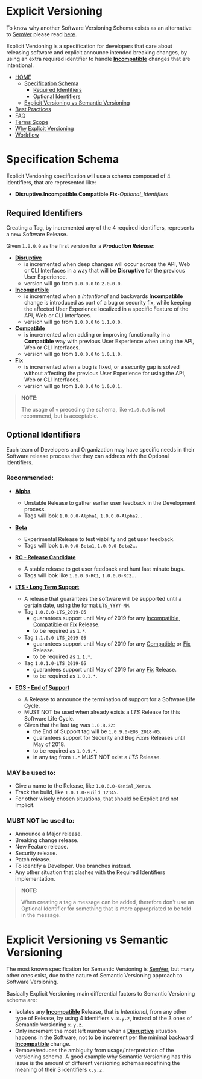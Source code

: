 # Explicit Versioning

To know why another Software Versioning Schema exists as an alternative to [SemVer]((http://semver.org/)) please read [here](WHY.md).

Explicit Versioning is a specification for developers that care about releasing software and explicit announce intended
breaking changes, by using an extra required identifier to handle **[Incompatible](TERMS_SCOPE.md#incompatible)** changes that are intentional.


* [HOME](#)
    + [Specification Schema](#specification-schema)
        - [Required Identifiers](#required-identifiers)
        - [Optional Identifiers](#optional-identifiers)
    + [Explicit Versioning vs Semantic Versioning](explicit-versioning-vs-semantic-versioning)
* [Best Practices](BEST_PRACTICES.md)
* [FAQ](FAQ.md)
* [Terms Scope](TERMS_SCOPE.md)
* [Why Explicit Versioning](WHY.md)
* [Workflow](WORKFLOW.md)


# Specification Schema

Explicit Versioning specification will use a schema composed of 4 identifiers, that are represented like:

* **Disruptive**.**Incompatible**.**Compatible**.**Fix**-*Optional_Identifiers*

## Required Identifiers

Creating a Tag, by incremented any of the 4 required identifiers, represents a new Software Release.

Given `1.0.0.0` as the first version for a **_Production Release_**:

* **[Disruptive](TERMS_SCOPE.md#disruptive)**
    + is incremented when deep changes will occur across the API, Web or CLI Interfaces in a way that will be **Disruptive**
        for the previous User Experience.
    + version will go from `1.0.0.0` to `2.0.0.0`.
* **[Incompatible](TERMS_SCOPE.md#incompatible)**
    + is incremented when a _Intentional_ and backwards **Incompatible** change is introduced as part of a bug or security
        fix, while keeping the affected User Experience localized in a specific Feature of the API, Web or CLI Interfaces.
    + version will go from `1.0.0.0` to `1.1.0.0`.
* **[Compatible](TERMS_SCOPE.md#compatible)**
    + is incremented when adding or improving functionality in a **Compatible** way with previous User Experience when using
        the API, Web or CLI Interfaces.
    + version will go from `1.0.0.0` to `1.0.1.0`.
*  **[Fix](TERMS_SCOPE.md#fix)**
    + is incremented when a bug is fixed, or a security gap is solved without affecting the previous User Experience for
        using the API, Web or CLI Interfaces.
    + version will go from `1.0.0.0` to `1.0.0.1`.

>**NOTE**:
>
> The usage of `v` preceding the schema, like `v1.0.0.0` is not recommend, but is acceptable.


## Optional Identifiers

Each team of Developers and Organization may have specific needs in their Software release process that they can address
with the Optional Identifiers.

### Recommended:

* **[Alpha](TERMS_SCOPE.md#alpha)**
    + Unstable Release to gather earlier user feedback in the Development process.
    + Tags will look `1.0.0.0-Alpha1`, `1.0.0.0-Alpha2`...

* **[Beta](TERMS_SCOPE.md#beta)**
    + Experimental Release to test viability and get user feedback.
    + Tags will look `1.0.0.0-Beta1`, `1.0.0.0-Beta2`...

* **[RC - Release Candidate](TERMS_SCOPE.md#rc-or-release-candidate)**
    + A stable release to get user feedback and hunt last minute bugs.
    + Tags will look like `1.0.0.0-RC1`, `1.0.0.0-RC2`...

* **[LTS - Long Term Support](TERMS_SCOPE.md#lts-or-long-term-support)**
    + A release that guarantees the software will be supported until a certain date, using the format `LTS_YYYY-MM`.
    + Tag `1.0.0.0-LTS_2019-05`
        - guarantees support until May of 2019 for any [Incompatible](TERMS_SCOPE.md#incompatible), [Compatible](TERMS_SCOPE.md#compatible)
            or [Fix](TERMS_SCOPE.md#fix) Release.
        - to be required as `1.*`.
    + Tag `1.1.0.0-LTS_2019-05`
        - guarantees support until May of 2019 for any [Compatible](TERMS_SCOPE.md#compatible) or [Fix](TERMS_SCOPE.md#fix) Release.
        - to be required as `1.1.*`.
    + Tag `1.0.1.0-LTS_2019-05`
        - guarantees support until May of 2019 for any [Fix](TERMS_SCOPE.md#fix) Release.
        - to be required as `1.0.1.*`.

* **[EOS - End of Support](TERMS_SCOPER.md#eos-or-end-of-support)**
    + A Release to announce the termination of support for a Software Life Cycle.
    + MUST NOT be used when already exists a _LTS_ Release for this Software Life Cycle.
    + Given that the last tag was `1.0.8.22`:
        - the End of Support tag will be `1.0.9.0-EOS_2018-05`.
        - guarantees support for Security and Bug _Fixes_ Releases until May of 2018.
        - to be required as `1.0.9.*`.
        - in any tag from `1.*` MUST NOT exist a _LTS_ Release.

### MAY be used to:

* Give a name to the Release, like `1.0.0.0-Xenial_Xerus`.
* Track the build, like `1.0.1.0-Build_12345`.
* For other wisely chosen situations, that should be Explicit and not Implicit.

### MUST NOT be used to:

* Announce a Major release.
* Breaking change release.
* New Feature release.
* Security release.
* Patch release.
* To identify a Developer. Use branches instead.
* Any other situation that clashes with the Required Identifiers implementation.

>**NOTE:**
>
> When creating a tag a message can be added, therefore don't use an Optional Identifier for something that is more
>   appropriated to be told in the message.


# Explicit Versioning vs Semantic Versioning

The most known specification for Semantic Versioning is [SemVer](http://semver.org/), but many other ones exist, due to the nature of Semantic Versioning approach to Software Versioning.

Basically Explicit Versioning main differential factors to Semantic Versioning schema are:

* Isolates any **[Incompatible](TERMS_SCOPE.md#incompatible)** Release, that is _Intentional_, from any other type of Release, by using 4 identifiers `v.x.y.z`, instead of the 3 ones of Semantic Versioning `x.y.z`.
* Only increment the most left number when a **[Disruptive](TERMS_SCOPE.md#disruptive)** situation happens in the Software, not to be increment per the
    minimal backward **[Incompatible](TERMS_SCOPE.md#incompatible)** change.
* Remove/reduces the ambiguity from usage/interpretation of the versioning schema. A good example why Semantic Versioning has this issue is the amount of different versioning schemas redefining the meaning of their 3 identifiers `x.y.z`.

